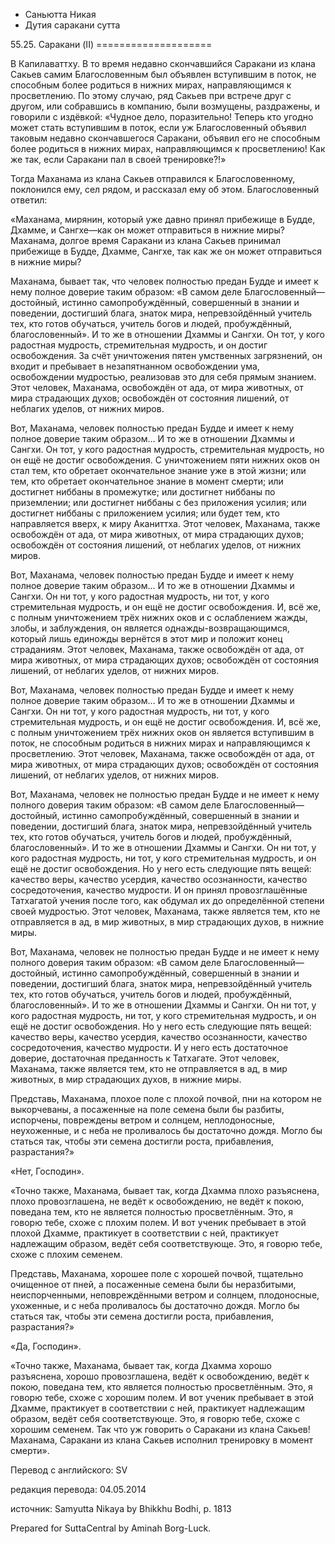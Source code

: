 









* Саньютта Никая
* Дутия саракани сутта


55\.25\. Саракани \(II\)
\=\=\=\=\=\=\=\=\=\=\=\=\=\=\=\=\=\=\=\=



В Капилаваттху\. В то время недавно скончавшийся Саракани из клана Сакьев самим Благословенным был объявлен вступившим в поток, не способным более родиться в нижних мирах, направляющимся к просветлению\. По этому случаю, ряд Сакьев при встрече друг с другом, или собравшись в компанию, были возмущены, раздражены, и говорили с издёвкой: «Чудное дело, поразительно\! Теперь кто угодно может стать вступившим в поток, если уж Благословенный объявил таковым недавно скончавшегося Саракани, объявил его не способным более родиться в нижних мирах, направляющимся к просветлению\! Как же так, если Саракани пал в своей тренировке?\!»


Тогда Маханама из клана Сакьев отправился к Благословенному, поклонился ему, сел рядом, и рассказал ему об этом\. Благословенный ответил:


«Маханама, мирянин, который уже давно принял прибежище в Будде, Дхамме, и Сангхе—как он может отправиться в нижние миры? Маханама, долгое время Саракани из клана Сакьев принимал прибежище в Будде, Дхамме, Сангхе, так как же он может отправиться в нижние миры?


Маханама, бывает так, что человек полностью предан Будде и имеет к нему полное доверие таким образом: «В самом деле Благословенный—достойный, истинно самопробуждённый, совершенный в знании и поведении, достигший блага, знаток мира, непревзойдённый учитель тех, кто готов обучаться, учитель богов и людей, пробуждённый, благословенный»\. И то же в отношении Дхаммы и Сангхи\. Он тот, у кого радостная мудрость, стремительная мудрость, и он достиг освобождения\. За счёт уничтожения пятен умственных загрязнений, он входит и пребывает в незапятнанном освобождении ума, освобождении мудростью, реализовав это для себя прямым знанием\. Этот человек, Маханама, освобождён от ада, от мира животных, от мира страдающих духов; освобождён от состояния лишений, от неблагих уделов, от нижних миров\.


Вот, Маханама, человек полностью предан Будде и имеет к нему полное доверие таким образом… И то же в отношении Дхаммы и Сангхи\. Он тот, у кого радостная мудрость, стремительная мудрость, но он ещё не достиг освобождения\. С уничтожением пяти нижних оков он стал тем, кто обретает окончательное знание уже в этой жизни; или тем, кто обретает окончательное знание в момент смерти; или достигнет ниббаны в промежутке; или достигнет ниббаны по приземлении; или достигнет ниббаны с без приложения усилия; или достигнет ниббаны с приложением усилия; или будет тем, кто направляется вверх, к миру Аканиттха\. Этот человек, Маханама, также освобождён от ада, от мира животных, от мира страдающих духов; освобождён от состояния лишений, от неблагих уделов, от нижних миров\.


Вот, Маханама, человек полностью предан Будде и имеет к нему полное доверие таким образом… И то же в отношении Дхаммы и Сангхи\. Он ни тот, у кого радостная мудрость, ни тот, у кого стремительная мудрость, и он ещё не достиг освобождения\. И, всё же, с полным уничтожением трёх нижних оков и с ослаблением жажды, злобы, и заблуждения, он является однажды\-возвращающимся, который лишь единожды вернётся в этот мир и положит конец страданиям\. Этот человек, Маханама, также освобождён от ада, от мира животных, от мира страдающих духов; освобождён от состояния лишений, от неблагих уделов, от нижних миров\.


Вот, Маханама, человек полностью предан Будде и имеет к нему полное доверие таким образом… И то же в отношении Дхаммы и Сангхи\. Он ни тот, у кого радостная мудрость, ни тот, у кого стремительная мудрость, и он ещё не достиг освобождения\. И, всё же, с полным уничтожением трёх нижних оков он является вступившим в поток, не способным родиться в нижних мирах и направляющимся к просветлению\. Этот человек, Маханама, также освобождён от ада, от мира животных, от мира страдающих духов; освобождён от состояния лишений, от неблагих уделов, от нижних миров\.


Вот, Маханама, человек не полностью предан Будде и не имеет к нему полного доверия таким образом: «В самом деле Благословенный—достойный, истинно самопробуждённый, совершенный в знании и поведении, достигший блага, знаток мира, непревзойдённый учитель тех, кто готов обучаться, учитель богов и людей, пробуждённый, благословенный»\. И то же в отношении Дхаммы и Сангхи\. Он ни тот, у кого радостная мудрость, ни тот, у кого стремительная мудрость, и он ещё не достиг освобождения\. Но у него есть следующие пять вещей: качество веры, качество усердия, качество осознанности, качество сосредоточения, качество мудрости\. И он принял провозглашённые Татхагатой учения после того, как обдумал их до определённой степени своей мудростью\. Этот человек, Маханама, также является тем, кто не отправляется в ад, в мир животных, в мир страдающих духов, в нижние миры\.


Вот, Маханама, человек не полностью предан Будде и не имеет к нему полного доверия таким образом: «В самом деле Благословенный—достойный, истинно самопробуждённый, совершенный в знании и поведении, достигший блага, знаток мира, непревзойдённый учитель тех, кто готов обучаться, учитель богов и людей, пробуждённый, благословенный»\. И то же в отношении Дхаммы и Сангхи\. Он ни тот, у кого радостная мудрость, ни тот, у кого стремительная мудрость, и он ещё не достиг освобождения\. Но у него есть следующие пять вещей: качество веры, качество усердия, качество осознанности, качество сосредоточения, качество мудрости\. И у него есть достаточное доверие, достаточная преданность к Татхагате\. Этот человек, Маханама, также является тем, кто не отправляется в ад, в мир животных, в мир страдающих духов, в нижние миры\.


Представь, Маханама, плохое поле с плохой почвой, пни на котором не выкорчеваны, а посаженные на поле семена были бы разбиты, испорчены, повреждены ветром и солнцем, неплодоносные, неухоженные, и с неба не проливалось бы достаточно дождя\. Могло бы статься так, чтобы эти семена достигли роста, прибавления, разрастания?»


«Нет, Господин»\.


«Точно также, Маханама, бывает так, когда Дхамма плохо разъяснена, плохо провозглашена, не ведёт к освобождению, не ведёт к покою, поведана тем, кто не является полностью просветлённым\. Это, я говорю тебе, схоже с плохим полем\. И вот ученик пребывает в этой плохой Дхамме, практикует в соответствии с ней, практикует надлежащим образом, ведёт себя соответствующе\. Это, я говорю тебе, схоже с плохим семенем\.


Представь, Маханама, хорошее поле с хорошей почвой, тщательно очищенное от пней, а посаженные семена были бы неразбитыми, неиспорченными, неповреждёнными ветром и солнцем, плодоносные, ухоженные, и с неба проливалось бы достаточно дождя\. Могло бы статься так, чтобы эти семена достигли роста, прибавления, разрастания?»


«Да, Господин»\.


«Точно также, Маханама, бывает так, когда Дхамма хорошо разъяснена, хорошо провозглашена, ведёт к освобождению, ведёт к покою, поведана тем, кто является полностью просветлённым\. Это, я говорю тебе, схоже с хорошим полем\. И вот ученик пребывает в этой Дхамме, практикует в соответствии с ней, практикует надлежащим образом, ведёт себя соответствующе\. Это, я говорю тебе, схоже с хорошим семенем\. Так что уж говорить о Саракани из клана Сакьев\! Маханама, Саракани из клана Сакьев исполнил тренировку в момент смерти»\.



Перевод с английского: SV


редакция перевода: 04\.05\.2014


источник: Samyutta Nikaya by Bhikkhu Bodhi, p\. 1813


Prepared for SuttaCentral by Aminah Borg\-Luck\.






